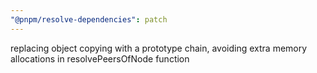 ```yaml
---
"@pnpm/resolve-dependencies": patch
---
```


replacing object copying with a prototype chain, avoiding extra memory allocations in resolvePeersOfNode function
